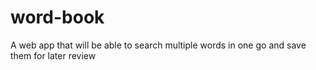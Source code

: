 # word-book

A web app that will be able to search multiple words in one go and save them for later review
